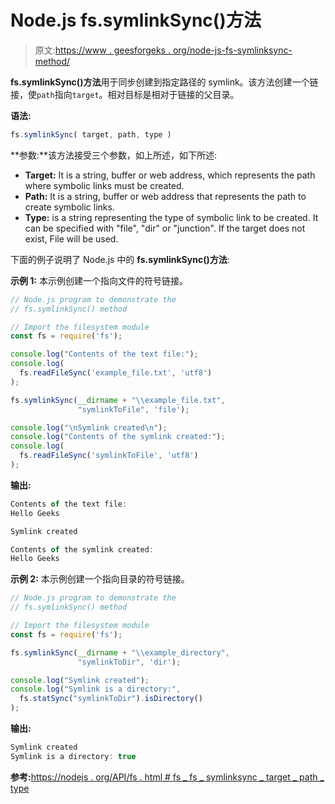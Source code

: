 # Node.js fs.symlinkSync()方法

> 原文:[https://www . geesforgeks . org/node-js-fs-symlinksync-method/](https://www.geeksforgeeks.org/node-js-fs-symlinksync-method/)

**fs.symlinkSync()方法**用于同步创建到指定路径的 symlink。该方法创建一个链接，使`path`指向`target`。相对目标是相对于链接的父目录。

**语法:**

```js
fs.symlinkSync( target, path, type )
```

**参数:**该方法接受三个参数，如上所述，如下所述:

*   **Target:** It is a string, buffer or web address, which represents the path where symbolic links must be created.
*   **Path:** It is a string, buffer or web address that represents the path to create symbolic links.
*   **Type:** is a string representing the type of symbolic link to be created. It can be specified with "file", "dir" or "junction". If the target does not exist, File will be used.

下面的例子说明了 Node.js 中的 **fs.symlinkSync()方法**:

**示例 1:** 本示例创建一个指向文件的符号链接。

```js
// Node.js program to demonstrate the
// fs.symlinkSync() method

// Import the filesystem module
const fs = require('fs');

console.log("Contents of the text file:");
console.log(
  fs.readFileSync('example_file.txt', 'utf8')
);

fs.symlinkSync(__dirname + "\\example_file.txt",
               "symlinkToFile", 'file');

console.log("\nSymlink created\n");
console.log("Contents of the symlink created:");
console.log(
  fs.readFileSync('symlinkToFile', 'utf8')
);
```

**输出:**

```js
Contents of the text file:
Hello Geeks

Symlink created

Contents of the symlink created:
Hello Geeks
```

**示例 2:** 本示例创建一个指向目录的符号链接。

```js
// Node.js program to demonstrate the
// fs.symlinkSync() method

// Import the filesystem module
const fs = require('fs');

fs.symlinkSync(__dirname + "\\example_directory",
               "symlinkToDir", 'dir');

console.log("Symlink created");
console.log("Symlink is a directory:", 
  fs.statSync("symlinkToDir").isDirectory()
);
```

**输出:**

```js
Symlink created
Symlink is a directory: true
```

**参考:**[https://nodejs . org/API/fs . html # fs _ fs _ symlinksync _ target _ path _ type](https://nodejs.org/api/fs.html#fs_fs_symlinksync_target_path_type)